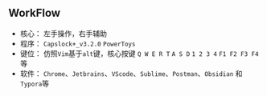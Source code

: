 ## WorkFlow

- 核心： 左手操作，右手辅助
- 程序： `Capslock+_v3.2.0` `PowerToys`
- 键位： 仿照`Vim`基于`alt`键，核心按键 `Q W E R T`  `A S D`  `1 2 3 4`  `F1 F2 F3 F4`等
- 软件： `Chrome`、`Jetbrains`、`VScode`、`Sublime`、`Postman`、`Obsidian` 和 `Typora`等

